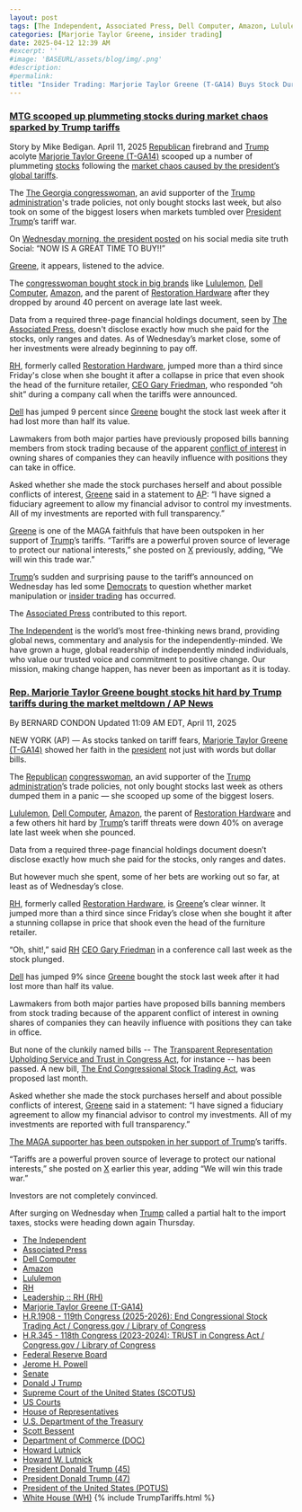 ```yaml
---
layout: post
tags: [The Independent, Associated Press, Dell Computer, Amazon, Lululemon, RH, Leadership :: RH (RH), Marjorie Taylor Greene (T-GA14), H.R.1908 - 119th Congress (2025-2026): End Congressional Stock Trading Act / Congress.gov / Library of Congress, H.R.345 - 118th Congress (2023-2024): TRUST in Congress Act / Congress.gov / Library of Congress, America First Trade Policy. Presidential Actions January 20 2025, Federal Reserve Board, Jerome H. Powell, Senate, Donald J Trump, Supreme Court of the United States (SCOTUS), US Courts, House of Representatives, U.S. Department of the Treasury, Scott Bessent, Department of Commerce (DOC), Howard Lutnick, Howard W. Lutnick, President Donald Trump (45), President Donald Trump (47), President of the United States (POTUS), White House (WH), tariffs, politics, stupidity]
categories: [Marjorie Taylor Greene, insider trading]
date: 2025-04-12 12:39 AM
#excerpt: ''
#image: 'BASEURL/assets/blog/img/.png'
#description:
#permalink:
title: "Insider Trading: Marjorie Taylor Greene (T-GA14) Buys Stock During Trump’s Tariffs Trade Tanking of Stock Market"
---
```



### [MTG scooped up plummeting stocks during market chaos sparked by Trump tariffs](https://www.independent.co.uk/news/world/americas/us-politics/marjorie-taylor-greene-stocks-market-chaos-b2731742.html)
Story by Mike Bedigan. April 11, 2025
[Republican](https://www.gop.com/) firebrand and [Trump](https://www.donaldjtrump.com/) acolyte [Marjorie Taylor Greene (T-GA14)](https://greene.house.gov/) scooped up a number of plummeting [stocks](https://www.independent.co.uk/topic/stocks) following the [market chaos caused by the president’s global tariffs](https://www.independent.co.uk/news/world/americas/us-politics/trump-supreme-court-china-tariffs-live-updates-b2731496.html).

The [The Georgia congresswoman](https://www.independent.co.uk/news/world/americas/us-politics/marjorie-taylor-greene-signal-leak-interview-b2722433.html), an avid supporter of the [Trump](https://www.donaldjtrump.com/) [administration](https://www.whitehouse.gov/administration/)'s trade policies, not only bought stocks last week, but also took on some of the biggest losers when markets tumbled over [President](https://www.whitehouse.gov/) [Trump](https://www.donaldjtrump.com/)’s tariff war.

On [Wednesday morning, the president posted](https://www.independent.co.uk/news/world/americas/us-politics/batya-ungar-sargon-obama-bush-b2731721.html) on his social media site truth Social: “NOW IS A GREAT TIME TO BUY!!”

[Greene](https://greene.house.gov/), it appears, listened to the advice.

The [congresswoman bought stock in big brands](https://www.independent.co.uk/topic/congresswoman) like [Lululemon](https://www.lululemon.com/), [Dell Computer](https://www.dell.com/ ), [Amazon](https://www.amazon.com/), and the parent of [Restoration Hardware](https://rh.com/) after they dropped by around 40 percent on average late last week.

Data from a required three-page financial holdings document, seen by [The Associated Press](https://www.apnews.com/), doesn't disclose exactly how much she paid for the stocks, only ranges and dates. As of Wednesday’s market close, some of her investments were already beginning to pay off.

[RH](https://rh.com/), formerly called [Restoration Hardware](https://rh.com/), jumped more than a third since Friday's close when she bought it after a collapse in price that even shook the head of the furniture retailer, [CEO Gary Friedman](https://ir.rh.com/corporate-governance/leadership), who responded “oh shit” during a company call when the tariffs were announced.

[Dell](https://www.dell.com/) has jumped 9 percent since [Greene](https://greene.house.gov/) bought the stock last week after it had lost more than half its value.

Lawmakers from both major parties have previously proposed bills banning members from stock trading because of the apparent [conflict of interest](https://www.independent.co.uk/topic/conflict-of-interest) in owning shares of companies they can heavily influence with positions they can take in office.

Asked whether she made the stock purchases herself and about possible conflicts of interest, [Greene](https://greene.house.gov/) said in a statement to [AP](https://www.apnews.com/): “I have signed a fiduciary agreement to allow my financial advisor to control my investments. All of my investments are reported with full transparency.”

[Greene](https://greene.house.gov/) is one of the MAGA faithfuls that have been outspoken in her support of [Trump](https://www.donaldjtrump.com/)’s tariffs. “Tariffs are a powerful proven source of leverage to protect our national interests,” she posted on [X](https://x.com/) previously, adding, “We will win this trade war.”

[Trump](https://www.donaldjtrump.com/)’s sudden and surprising pause to the tariff’s announced on Wednesday has led some [Democrats](https://www.democrats.org/) to question whether market manipulation or [insider trading](https://www.independent.co.uk/topic/insider-trading) has occurred.

The [Associated Press](https://www.apnews.com/) contributed to this report.

[The Independent](https://www.independent.co.uk) is the world’s most free-thinking news brand, providing global news, commentary and analysis for the independently-minded. We have grown a huge, global readership of independently minded individuals, who value our trusted voice and commitment to positive change. Our mission, making change happen, has never been as important as it is today.

### [Rep. Marjorie Taylor Greene bought stocks hit hard by Trump tariffs during the market meltdown / AP News](https://apnews.com/article/greene-stocks-conflicts-interest-restoration-hardware-tariffs-trump-f9922a970c837cb76dd8ddc01f20f51d)
By  BERNARD CONDON
Updated 11:09 AM EDT, April 11, 2025

NEW YORK (AP) — As stocks tanked on tariff fears, [Marjorie Taylor Greene (T-GA14)](https://greene.house.gov/) showed her faith in the [president](https://www.whitehouse.gov/) not just with words but dollar bills.

The [Republican](https://www.gop.com/) [congresswoman](https://www.congress.gov/), an avid supporter of the [Trump](https://www.donaldjtrump.com/) [administration](https://www.whitehouse.gov/administration/)’s trade policies, not only bought stocks last week as others dumped them in a panic — she scooped up some of the biggest losers.

[Lululemon](https://www.lululemon.com/), [Dell Computer](https://www.dell.com/), [Amazon](https://www.amazon.com/), the parent of [Restoration Hardware](https://rh.com/) and a few others hit hard by [Trump](https://www.donaldjtrump.com/)’s tariff threats were down 40% on average late last week when she pounced.

Data from a required three-page financial holdings document doesn’t disclose exactly how much she paid for the stocks, only ranges and dates.

But however much she spent, some of her bets are working out so far, at least as of Wednesday’s close.

[RH](https://rh.com/), formerly called [Restoration Hardware](https://rh.com/), is [Greene](https://greene.house.gov/)’s clear winner. It jumped more than a third since since Friday’s close when she bought it after a stunning collapse in price that shook even the head of the furniture retailer.

“Oh, shit!,” said [RH](https://rh.com/) [CEO Gary Friedman](https://ir.rh.com/corporate-governance/leadership) in a conference call last week as the stock plunged.

[Dell](https://www.dell.com/) has jumped 9% since [Greene](https://greene.house.gov/) bought the stock last week after it had lost more than half its value.

Lawmakers from both major parties have proposed bills banning members from stock trading because of the apparent conflict of interest in owning shares of companies they can heavily influence with positions they can take in office.

But none of the clunkily named bills -- The [Transparent Representation Upholding Service and Trust in Congress Act](https://www.congress.gov/bill/118th-congress/house-bill/345), for instance -- has been passed. A new bill, [The End Congressional Stock Trading Act](https://www.congress.gov/bill/119th-congress/house-bill/1908), was proposed last month.

Asked whether she made the stock purchases herself and about possible conflicts of interest, [Greene](https://greene.house.gov/) said in a statement: “I have signed a fiduciary agreement to allow my financial advisor to control my investments. All of my investments are reported with full transparency.”

[The MAGA supporter has been outspoken in her support of Trump](https://www.donaldjtrump.com/)’s tariffs.

“Tariffs are a powerful proven source of leverage to protect our national interests,” she posted on [X](https://x.com/) earlier this year, adding “We will win this trade war.”

Investors are not completely convinced.

After surging on Wednesday when [Trump](https://www.donaldjtrump.com/) called a partial halt to the import taxes, stocks were heading down again Thursday.

- [The Independent](https://www.independent.co.uk)
- [Associated Press](https://www.apnews.com/)
- [Dell Computer](https://www.dell.com/)
- [Amazon](https://www.amazon.com/)
- [Lululemon](https://www.lululemon.com/)
- [RH](https://rh.com/us/en/sale)
- [Leadership :: RH (RH)](https://ir.rh.com/corporate-governance/leadership)
- [Marjorie Taylor Greene (T-GA14)](https://greene.house.gov/)
- [H.R.1908 - 119th Congress (2025-2026): End Congressional Stock Trading Act / Congress.gov / Library of Congress](https://www.congress.gov/bill/119th-congress/house-bill/1908)
- [H.R.345 - 118th Congress (2023-2024): TRUST in Congress Act / Congress.gov / Library of Congress](https://www.congress.gov/bill/118th-congress/house-bill/345)
- [Federal Reserve Board](https://www.federalreserve.gov/)
- [Jerome H. Powell](https://www.federalreserve.gov/aboutthefed/bios/board/powell.htm)
- [Senate](https://www.senate.gov/)
- [Donald J Trump](https://www.donaldjtrump.com/)
- [Supreme Court of the United States (SCOTUS)](https://www.supremecourt.gov/)
- [US Courts](https://www.uscourts.gov/)
- [House of Representatives](https://www.house.gov/)
- [U.S. Department of the Treasury](https://home.treasury.gov/)
- [Scott Bessent](https://home.treasury.gov/about/general-information/officials/scott-bessent)
- [Department of Commerce (DOC)](https://www.commerce.gov/)
- [Howard Lutnick](https://www.commerce.gov/about/leadership/howard-lutnick)
- [Howard W. Lutnick](https://www.linkedin.com/in/howardwlutnick/)
- [President Donald Trump (45)](https://trumpwhitehouse.archives.gov/)
- [President Donald Trump (47)](https://www.whitehouse.gov/)
- [President of the United States (POTUS)](https://www.whitehouse.gov/)
- [White House (WH)](https://www.whitehouse.gov/)
{% include TrumpTariffs.html %}
